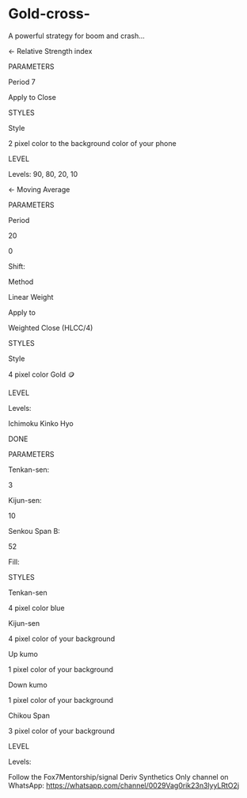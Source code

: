 # Gold-cross-
A powerful strategy for boom and crash...


← Relative Strength index

PARAMETERS

Period 7

Apply to Close

STYLES

Style

2 pixel color to the background color of your phone

LEVEL

Levels: 90, 80, 20, 10





← Moving Average


PARAMETERS

Period

20

0

Shift:

Method

Linear Weight

Apply to

Weighted Close (HLCC/4)

STYLES

Style

4 pixel color Gold 🪙 

LEVEL

Levels:



Ichimoku Kinko Hyo

DONE

PARAMETERS

Tenkan-sen:

3

Kijun-sen:

10

Senkou Span B:

52

Fill:

STYLES

Tenkan-sen

4 pixel color blue

Kijun-sen

4 pixel color of your background

Up kumo

1 pixel color of your background

Down kumo

1 pixel color of your background

Chikou Span

3 pixel color of your background

LEVEL

Levels:


Follow the Fox7Mentorship/signal Deriv Synthetics Only channel on WhatsApp: https://whatsapp.com/channel/0029Vag0rik23n3lyyLRtO2j

